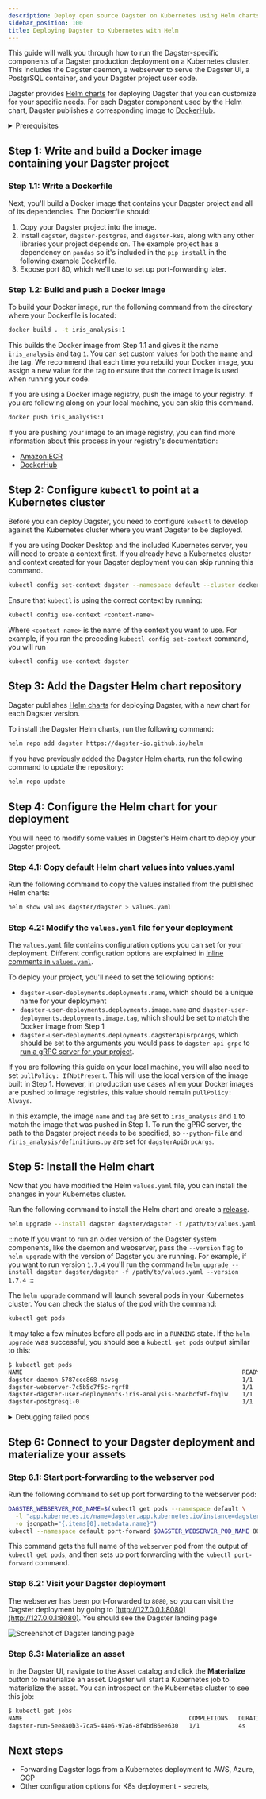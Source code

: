 ```yaml
---
description: Deploy open source Dagster on Kubernetes using Helm charts and customize images from DockerHub for deployment.
sidebar_position: 100
title: Deploying Dagster to Kubernetes with Helm
---
```


This guide will walk you through how to run the Dagster-specific components of a Dagster production deployment on a Kubernetes cluster. This includes the Dagster daemon, a webserver to serve the Dagster UI, a PostgrSQL container, and your Dagster project user code.

Dagster provides [Helm charts](https://github.com/dagster-io/dagster/tree/master/helm) for deploying Dagster that you can customize for your specific needs. For each Dagster component used by the Helm chart, Dagster publishes a corresponding image to [DockerHub](https://hub.docker.com/u/dagster).

<details>
  <summary>Prerequisites</summary>

To follow the steps in this guide, you'll need:

- **Familiarity with [Docker](https://docs.docker.com/)**, and:
  - **To have Docker installed**. [Docker installation guide](https://docs.docker.com/engine/install/)
  - **Access to a Docker image registry**, such as Amazon Web Services ECR or DockerHub. If you're following along on your local machine, this isn't required.
- **Familiarity with [Kubernetes](https://kubernetes.io/docs/home/)**, and:
  - **To have `kubectl` installed**. [Kubernetes installation guide](https://kubernetes.io/docs/tasks/tools/)
  - **An existing Kubernetes cluster**. To follow along on your local machine, [install Docker Desktop](https://docs.docker.com/desktop/kubernetes/) and turn on the included Kubernetes server.
- **Familiarity with [Helm](https://helm.sh/docs/)**, and:
  - **To have Helm 3 installed**. [Helm installation guide](https://helm.sh/docs/intro/install/)
- A Dagster project to deploy. You can also use the example project:
  ```bash
  dagster project from-example --example deploy_k8s --name deploy_k8s
  ```

</details>

## Step 1: Write and build a Docker image containing your Dagster project

### Step 1.1: Write a Dockerfile

Next, you'll build a Docker image that contains your Dagster project and all of its dependencies. The Dockerfile should:

1. Copy your Dagster project into the image.
2. Install `dagster`, `dagster-postgres`, and `dagster-k8s`, along with any other libraries your project depends on. The example project has a dependency on `pandas` so it's included in the `pip install` in the following example Dockerfile.
3. Expose port 80, which we'll use to set up port-forwarding later.

<CodeExample
  path="docs_snippets/docs_snippets/guides/deployment/kubernetes/Dockerfile"
  language="docker"
  title="Example Dockerfile"
/>

### Step 1.2: Build and push a Docker image

To build your Docker image, run the following command from the directory where your Dockerfile is located:

```bash
docker build . -t iris_analysis:1
```

This builds the Docker image from Step 1.1 and gives it the name `iris_analysis` and tag `1`. You can set custom values for both the name and the tag. We recommend that each time you rebuild your Docker image, you assign a new value for the tag to ensure that the correct image is used when running your code.

If you are using a Docker image registry, push the image to your registry. If you are following along on your local machine, you can skip this command.

```bash
docker push iris_analysis:1
```

If you are pushing your image to an image registry, you can find more information about this process in your registry's documentation:

- [Amazon ECR](https://docs.aws.amazon.com/AmazonECR/latest/userguide/docker-push-ecr-image.html)
- [DockerHub](https://docs.docker.com/docker-hub/quickstart/#step-5-build-and-push-a-container-image-to-docker-hub-from-your-computer)

## Step 2: Configure `kubectl` to point at a Kubernetes cluster

Before you can deploy Dagster, you need to configure `kubectl` to develop against the Kubernetes cluster where you want Dagster to be deployed.

If you are using Docker Desktop and the included Kubernetes server, you will need to create a context first. If you already have a Kubernetes cluster and context created for your Dagster deployment you can skip running this command.

```bash
kubectl config set-context dagster --namespace default --cluster docker-desktop --user=docker-desktop
```

Ensure that `kubectl` is using the correct context by running:

```bash
kubectl config use-context <context-name>
```

Where `<context-name>` is the name of the context you want to use. For example, if you ran the preceding `kubectl config set-context` command, you will run

```bash
kubectl config use-context dagster
```

## Step 3: Add the Dagster Helm chart repository

Dagster publishes [Helm charts](https://artifacthub.io/packages/helm/dagster/dagster) for deploying Dagster, with a new chart for each Dagster version.

To install the Dagster Helm charts, run the following command:

```bash
helm repo add dagster https://dagster-io.github.io/helm
```

If you have previously added the Dagster Helm charts, run the following command to update the repository:

```bash
helm repo update
```

## Step 4: Configure the Helm chart for your deployment

You will need to modify some values in Dagster's Helm chart to deploy your Dagster project.

### Step 4.1: Copy default Helm chart values into values.yaml

Run the following command to copy the values installed from the published Helm charts:

```bash
helm show values dagster/dagster > values.yaml
```

### Step 4.2: Modify the `values.yaml` file for your deployment

The `values.yaml` file contains configuration options you can set for your deployment. Different configuration options are explained in [inline comments in `values.yaml`](https://artifacthub.io/packages/helm/dagster/dagster?modal=values).

To deploy your project, you'll need to set the following options:

- `dagster-user-deployments.deployments.name`, which should be a unique name for your deployment
- `dagster-user-deployments.deployments.image.name` and `dagster-user-deployments.deployments.image.tag`, which should be set to match the Docker image from Step 1
- `dagster-user-deployments.deployments.dagsterApiGrpcArgs`, which should be set to the arguments you would pass to `dagster api grpc` to [run a gRPC server for your project](/deployment/code-locations/workspace-yaml#grpc-server).

If you are following this guide on your local machine, you will also need to set `pullPolicy: IfNotPresent`. This will use the local version of the image built in Step 1. However, in production use cases when your Docker images are pushed to image registries, this value should remain `pullPolicy: Always`.

<CodeExample
  path="docs_snippets/docs_snippets/guides/deployment/kubernetes/minimal_values.yaml"
  language="yaml"
  title="Minimal changes to make to values.yaml"
/>

In this example, the image `name` and `tag` are set to `iris_analysis` and `1` to match the image that was pushed in Step 1. To run the gPRC server, the path to the Dagster project needs to be specified, so `--python-file` and `/iris_analysis/definitions.py` are set for `dagsterApiGrpcArgs`.

## Step 5: Install the Helm chart

Now that you have modified the Helm `values.yaml` file, you can install the changes in your Kubernetes cluster.

Run the following command to install the Helm chart and create a [release](https://helm.sh/docs/intro/using_helm/#three-big-concepts).

```bash
helm upgrade --install dagster dagster/dagster -f /path/to/values.yaml
```

:::note
If you want to run an older version of the Dagster system components, like the daemon and webserver, pass the `--version` flag to `helm upgrade` with the version of Dagster you are running. For example, if you want to run version `1.7.4` you'll run the command `helm upgrade --install dagster dagster/dagster -f /path/to/values.yaml --version 1.7.4`
:::

The `helm upgrade` command will launch several pods in your Kubernetes cluster. You can check the status of the pod with the command:

```bash
kubectl get pods
```

It may take a few minutes before all pods are in a `RUNNING` state. If the `helm upgrade` was successful, you should see a `kubectl get pods` output similar to this:

```bash
$ kubectl get pods
NAME                                                              READY   STATUS      AGE
dagster-daemon-5787ccc868-nsvsg                                   1/1     Running     3m41s
dagster-webserver-7c5b5c7f5c-rqrf8                                1/1     Running     3m41s
dagster-dagster-user-deployments-iris-analysis-564cbcf9f-fbqlw    1/1     Running     3m41s
dagster-postgresql-0                                              1/1     Running     3m41s
```

<details>
  <summary>Debugging failed pods</summary>

If one of the pods is in an error state, you can view the logs using the command

```bash
kubectl logs <pod-name>
```

For example, if the pod `dagster-webserver-7c5b5c7f5c-rqrf8` is in a `CrashLoopBackOff` state, the logs can be viewed with the command

```
kubectl logs dagster-webserver-7c5b5c7f5c-rqrf8
```

</details>

## Step 6: Connect to your Dagster deployment and materialize your assets

### Step 6.1: Start port-forwarding to the webserver pod

Run the following command to set up port forwarding to the webserver pod:

```bash
DAGSTER_WEBSERVER_POD_NAME=$(kubectl get pods --namespace default \
  -l "app.kubernetes.io/name=dagster,app.kubernetes.io/instance=dagster,component=dagster-webserver" \
  -o jsonpath="{.items[0].metadata.name}")
kubectl --namespace default port-forward $DAGSTER_WEBSERVER_POD_NAME 8080:80
```

This command gets the full name of the `webserver` pod from the output of `kubectl get pods`, and then sets up port forwarding with the `kubectl port-forward` command.

### Step 6.2: Visit your Dagster deployment

The webserver has been port-forwarded to `8080`, so you can visit the Dagster deployment by going to [http://127.0.0.1:8080](http://127.0.0.1:8080). You should see the Dagster landing page

![Screenshot of Dagster landing page](/images/guides/deploy/kubernetes/dagster-kubernetes-deploy.png)

### Step 6.3: Materialize an asset

In the Dagster UI, navigate to the Asset catalog and click the **Materialize** button to materialize an asset. Dagster will start a Kubernetes job to materialize the asset. You can introspect on the Kubernetes cluster to see this job:

```bash
$ kubectl get jobs
NAME                                               COMPLETIONS   DURATION   AGE
dagster-run-5ee8a0b3-7ca5-44e6-97a6-8f4bd86ee630   1/1           4s         11s
```

## Next steps

- Forwarding Dagster logs from a Kubernetes deployment to AWS, Azure, GCP
- Other configuration options for K8s deployment - secrets,
